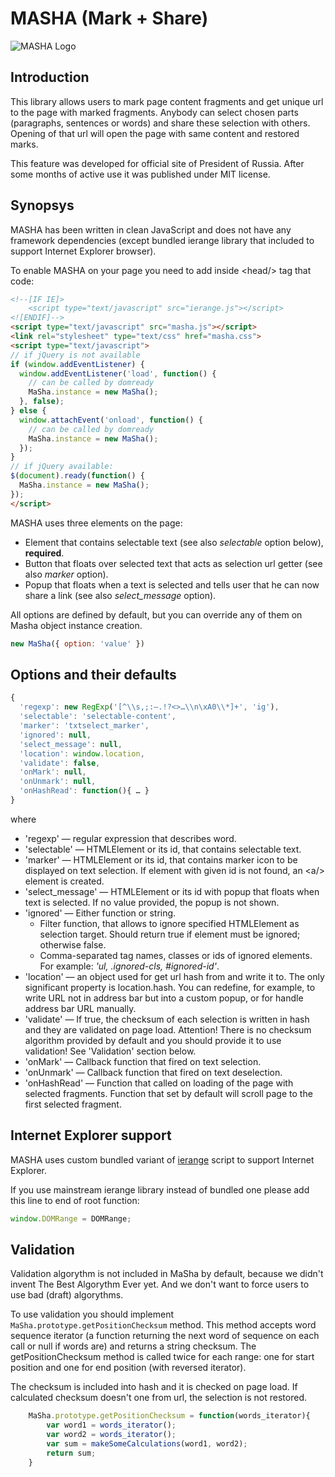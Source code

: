 # MASHA (Mark + Share)

![MASHA Logo](http://mashajs.com/img/logoyellow.png "MASHA Logo")

## Introduction

This library allows users to mark page content fragments and get unique url to the page with marked fragments. Anybody can select chosen parts (paragraphs, sentences or words) and share these selection with others. Opening of that url will open the page with same content and restored marks.

This feature was developed for official site of President of Russia. After some months of active use it was published under MIT license.

## Synopsys

MASHA has been written in clean JavaScript and does not have any framework dependencies (except bundled ierange library that included to support Internet Explorer browser).

To enable MASHA on your page you need to add inside &lt;head/&gt; tag that code:

```html
<!--[IF IE]> 
    <script type="text/javascript" src="ierange.js"></script> 
<![ENDIF]-->
<script type="text/javascript" src="masha.js"></script>
<link rel="stylesheet" type="text/css" href="masha.css">
<script type="text/javascript">
// if jQuery is not available
if (window.addEventListener) {
  window.addEventListener('load', function() {
    // can be called by domready
    MaSha.instance = new MaSha();
  }, false);
} else {
  window.attachEvent('onload', function() {
    // can be called by domready
    MaSha.instance = new MaSha();
  });
}
// if jQuery available:
$(document).ready(function() {
  MaSha.instance = new MaSha();
});
</script>
```

MASHA uses three elements on the page:

* Element that contains selectable text (see also _selectable_ option below), **required**.
* Button that floats over selected text that acts as selection url getter (see also _marker_ option).
* Popup that floats when a text is selected and tells user that he can now share a link (see also _select_message_ option).

All options are defined by default, but you can override any of them on Masha object instance creation.

```javascript
new MaSha({ option: 'value' })
```

## Options and their defaults

```javascript
{
  'regexp': new RegExp('[^\\s,;:–.!?<>…\\n\xA0\\*]+', 'ig'),
  'selectable': 'selectable-content',
  'marker': 'txtselect_marker',
  'ignored': null,
  'select_message': null,
  'location': window.location,
  'validate': false,
  'onMark': null,
  'onUnmark': null,
  'onHashRead': function(){ … }
}
```

where

* 'regexp' — regular expression that describes word.
* 'selectable' — HTMLElement or its id, that contains selectable text.
* 'marker' — HTMLElement or its id, that contains marker icon to be displayed on text selection. If element with given id is not found, an &lt;a/&gt; element is created.
* 'select_message' — HTMLElement or its id with popup that floats when text is selected. If no value provided, the popup is not shown.
* 'ignored' — Either function or string.
  * Filter function, that allows to ignore specified HTMLElement as selection target. Should return true if element must be ignored; otherwise false.
  * Comma-separated tag names, classes or ids of ignored elements. For example: *'ul, .ignored-cls, #ignored-id'*.
* 'location' — an object used for get url hash from and write it to. The only significant property is location.hash. You can redefine, for example, to write URL not in address bar but into a custom popup, or for handle address bar URL manually.
* 'validate' — If true, the checksum of each selection is written in hash and they are validated on page load. Attention! There is no checksum algorithm provided by default and you should provide it to use validation! See 'Validation' section below.
* 'onMark' — Callback function that fired on text selection.
* 'onUnmark' — Callback function that fired on text deselection.
* 'onHashRead' — Function that called on loading of the page with selected fragments. Function that set by default will scroll page to the first selected fragment.

## Internet Explorer support

MASHA uses custom bundled variant of [ierange](http://code.google.com/p/ierange/) script to support Internet Explorer.

If you use mainstream ierange library instead of bundled one please add this line to end of root function:

```javascript
window.DOMRange = DOMRange;
```

## Validation

Validation algorythm is not included in MaSha by default, because we didn't invent The Best Algorythm Ever yet. And we don't want to force users to use bad (draft) algorythms.

To use validation you should implement `MaSha.prototype.getPositionChecksum` method. This method accepts word sequence iterator (a function returning the next word of sequence on each call or null if words are) and returns a string checksum. The getPositionChecksum method is called twice for each range: one for start position and one for end position (with reversed iterator).

The checksum is included into hash and it is checked on page load. If calculated checksum doesn't one from url, the selection is not restored.

```javascript
    MaSha.prototype.getPositionChecksum = function(words_iterator){
        var word1 = words_iterator();
        var word2 = words_iterator();
        var sum = makeSomeCalculations(word1, word2);
        return sum;
    }
```
